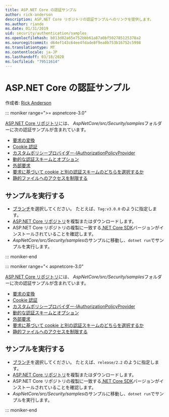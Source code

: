 ```yaml
---
title: ASP.NET Core の認証サンプル
author: rick-anderson
description: ASP.NET Core リポジトリの認証サンプルへのリンクを提供します。
ms.author: riande
ms.date: 01/31/2019
uid: security/authentication/samples
ms.openlocfilehash: b013d02a65e752bbb61a87a0bf502785125378a2
ms.sourcegitcommit: d64ef143c64ee4fdade8f9ea0b753b16752c5998
ms.translationtype: MT
ms.contentlocale: ja-JP
ms.lasthandoff: 03/18/2020
ms.locfileid: "79511614"
---
```

# <a name="authentication-samples-for-aspnet-core"></a>ASP.NET Core の認証サンプル

作成者: [Rick Anderson](https://twitter.com/RickAndMSFT)

::: moniker range=">= aspnetcore-3.0"

[ASP.NET Core リポジトリ](https://github.com/dotnet/AspNetCore)には、 *AspNetCore/src/Security/samples*フォルダーに次の認証サンプルが含まれています。

* [要求の変換](https://github.com/dotnet/AspNetCore/tree/release/3.0/src/Security/samples/ClaimsTransformation)
* [Cookie 認証](https://github.com/dotnet/AspNetCore/tree/release/3.0/src/Security/samples/Cookies)
* [カスタムポリシープロバイダー-IAuthorizationPolicyProvider](https://github.com/dotnet/AspNetCore/tree/release/3.0/src/Security/samples/CustomPolicyProvider)
* [動的な認証スキームとオプション](https://github.com/dotnet/AspNetCore/tree/release/3.0/src/Security/samples/DynamicSchemes)
* [外部要求](https://github.com/dotnet/AspNetCore/tree/release/3.0/src/Security/samples/Identity.ExternalClaims)
* [要求に基づいて cookie と別の認証スキームのどちらを選択するか](https://github.com/dotnet/AspNetCore/tree/release/3.0/src/Security/samples/PathSchemeSelection)
* [静的ファイルへのアクセスを制限する](https://github.com/dotnet/AspNetCore/tree/release/3.0/src/Security/samples/StaticFilesAuth)

## <a name="run-the-samples"></a>サンプルを実行する

* [ブランチ](https://github.com/dotnet/AspNetCore)を選択してください。 たとえば、`Tag:v3.0.0` のように指定します。
* [ASP.NET Core リポジトリ](https://github.com/dotnet/AspNetCore)を複製またはダウンロードします。
* ASP.NET Core リポジトリの複製に一致する[.NET Core SDK](https://dotnet.microsoft.com/download/dotnet-core)バージョンがインストールされていることを確認します。
* *AspNetCore/src/Security/samples*のサンプルに移動し、`dotnet run`でサンプルを実行します。

::: moniker-end

::: moniker range="< aspnetcore-3.0"

[ASP.NET Core リポジトリ](https://github.com/dotnet/AspNetCore)には、 *AspNetCore/src/Security/samples*フォルダーに次の認証サンプルが含まれています。

* [要求の変換](https://github.com/dotnet/AspNetCore/tree/release/2.2/src/Security/samples/ClaimsTransformation)
* [Cookie 認証](https://github.com/dotnet/AspNetCore/tree/release/2.2/src/Security/samples/Cookies)
* [カスタムポリシープロバイダー-IAuthorizationPolicyProvider](https://github.com/dotnet/AspNetCore/tree/release/2.2/src/Security/samples/CustomPolicyProvider)
* [動的な認証スキームとオプション](https://github.com/dotnet/AspNetCore/tree/release/2.2/src/Security/samples/DynamicSchemes)
* [外部要求](https://github.com/dotnet/AspNetCore/tree/release/2.2/src/Security/samples/Identity.ExternalClaims)
* [要求に基づいて cookie と別の認証スキームのどちらを選択するか](https://github.com/dotnet/AspNetCore/tree/release/2.2/src/Security/samples/PathSchemeSelection)
* [静的ファイルへのアクセスを制限する](https://github.com/dotnet/AspNetCore/tree/release/2.2/src/Security/samples/StaticFilesAuth)

## <a name="run-the-samples"></a>サンプルを実行する

* [ブランチ](https://github.com/dotnet/AspNetCore)を選択してください。 たとえば、`release/2.2` のように指定します。
* [ASP.NET Core リポジトリ](https://github.com/dotnet/AspNetCore)を複製またはダウンロードします。
* ASP.NET Core リポジトリの複製に一致する[.NET Core SDK](https://dotnet.microsoft.com/download/dotnet-core)バージョンがインストールされていることを確認します。
* *AspNetCore/src/Security/samples*のサンプルに移動し、`dotnet run`でサンプルを実行します。

::: moniker-end
